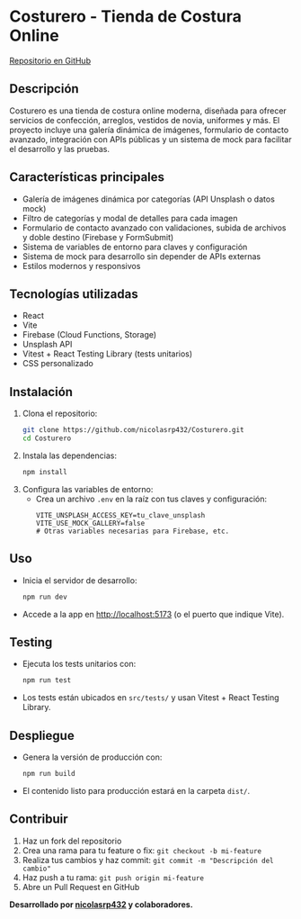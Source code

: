 # Costurero - Tienda de Costura Online

[Repositorio en GitHub](https://github.com/nicolasrp432/Costurero)

## Descripción
Costurero es una tienda de costura online moderna, diseñada para ofrecer servicios de confección, arreglos, vestidos de novia, uniformes y más. El proyecto incluye una galería dinámica de imágenes, formulario de contacto avanzado, integración con APIs públicas y un sistema de mock para facilitar el desarrollo y las pruebas.

## Características principales
- Galería de imágenes dinámica por categorías (API Unsplash o datos mock)
- Filtro de categorías y modal de detalles para cada imagen
- Formulario de contacto avanzado con validaciones, subida de archivos y doble destino (Firebase y FormSubmit)
- Sistema de variables de entorno para claves y configuración
- Sistema de mock para desarrollo sin depender de APIs externas
- Estilos modernos y responsivos

## Tecnologías utilizadas
- React
- Vite
- Firebase (Cloud Functions, Storage)
- Unsplash API
- Vitest + React Testing Library (tests unitarios)
- CSS personalizado

## Instalación
1. Clona el repositorio:
   ```bash
   git clone https://github.com/nicolasrp432/Costurero.git
   cd Costurero
   ```
2. Instala las dependencias:
   ```bash
   npm install
   ```
3. Configura las variables de entorno:
   - Crea un archivo `.env` en la raíz con tus claves y configuración:
     ```env
     VITE_UNSPLASH_ACCESS_KEY=tu_clave_unsplash
     VITE_USE_MOCK_GALLERY=false
     # Otras variables necesarias para Firebase, etc.
     ```

## Uso
- Inicia el servidor de desarrollo:
  ```bash
  npm run dev
  ```
- Accede a la app en [http://localhost:5173](http://localhost:5173) (o el puerto que indique Vite).

## Testing
- Ejecuta los tests unitarios con:
  ```bash
  npm run test
  ```
- Los tests están ubicados en `src/tests/` y usan Vitest + React Testing Library.

## Despliegue
- Genera la versión de producción con:
  ```bash
  npm run build
  ```
- El contenido listo para producción estará en la carpeta `dist/`.

## Contribuir
1. Haz un fork del repositorio
2. Crea una rama para tu feature o fix: `git checkout -b mi-feature`
3. Realiza tus cambios y haz commit: `git commit -m "Descripción del cambio"`
4. Haz push a tu rama: `git push origin mi-feature`
5. Abre un Pull Request en GitHub


**Desarrollado por [nicolasrp432](https://github.com/nicolasrp432) y colaboradores.**
